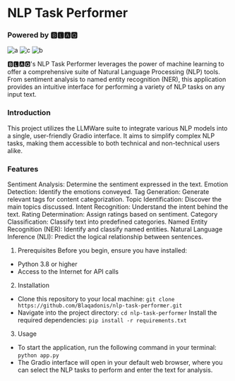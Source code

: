 # NLP Task Performer

### Powered by 🅱🅻🅰🆀


![a](https://github.com/Blaqadonis/NLP_task_performer/assets/100685852/8a99736a-0fdc-45a2-88dd-6e7fbb8a0dfc) ![c](https://github.com/Blaqadonis/NLP_task_performer/assets/100685852/46f4b2bb-ff01-4b8b-a5ce-fa837b851f2f) ![b](https://github.com/Blaqadonis/NLP_task_performer/assets/100685852/5f0c06e3-6fc3-4d9f-bddb-df131ed2043f)




🅱🅻🅰🆀's NLP Task Performer leverages the power of machine learning to offer a comprehensive suite of Natural Language Processing (NLP) tools. From sentiment analysis to named entity recognition (NER), this application provides an intuitive interface for performing a variety of NLP tasks on any input text.


### Introduction
This project utilizes the LLMWare suite to integrate various NLP models into a single, user-friendly Gradio interface. It aims to simplify complex NLP tasks, making them accessible to both technical and non-technical users alike.

### Features
Sentiment Analysis: Determine the sentiment expressed in the text.
Emotion Detection: Identify the emotions conveyed.
Tag Generation: Generate relevant tags for content categorization.
Topic Identification: Discover the main topics discussed.
Intent Recognition: Understand the intent behind the text.
Rating Determination: Assign ratings based on sentiment.
Category Classification: Classify text into predefined categories.
Named Entity Recognition (NER): Identify and classify named entities.
Natural Language Inference (NLI): Predict the logical relationship between sentences.

1. Prerequisites
Before you begin, ensure you have installed:

- Python 3.8 or higher
- Access to the Internet for API calls
  
2. Installation
- Clone this repository to your local machine:  ```git clone https://github.com/Blaqadonis/nlp-task-performer.git```
- Navigate into the project directory:  ```cd nlp-task-performer```
Install the required dependencies:   ```pip install -r requirements.txt```

3. Usage
- To start the application, run the following command in your terminal:   ```python app.py```
- The Gradio interface will open in your default web browser, where you can select the NLP tasks to perform and enter the text for analysis.
